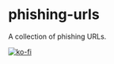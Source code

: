 # phishing-urls

A collection of phishing URLs.

[![ko-fi](https://www.ko-fi.com/img/githubbutton_sm.svg)](https://ko-fi.com/brandonhimpfen)
